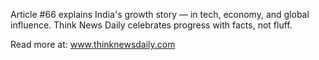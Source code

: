 Article #66 explains India's growth story — in tech, economy, and global influence. Think News Daily celebrates progress with facts, not fluff.

Read more at: www.thinknewsdaily.com